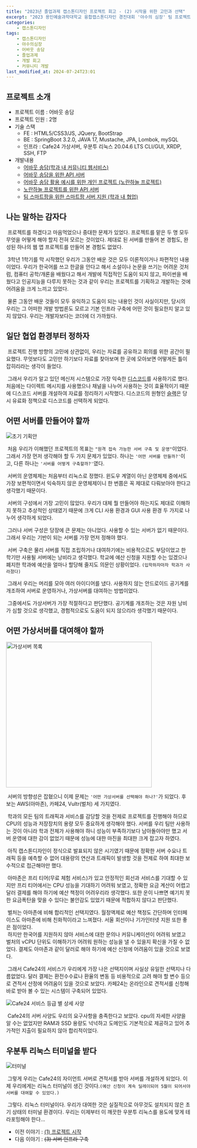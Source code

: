 ```yaml
---
title: "2023년 졸업과제 캡스톤디자인 프로젝트 회고 - (2) 시작을 위한 고민과 선택"
excerpt: "2023 용인예술과학대학교 융합캡스톤디자인 경진대회 '야수의 심장' 팀 프로젝트 회고"
categories:
    - 캡스톤디자인
tags:
    - 캡스톤디자인
    - 야수의심장
    - 어바웃 송담
    - 졸업과제
    - 개발 회고
    - 커뮤니티 개발
last_modified_at: 2024-07-24T23:01
---
```


## 프로젝트 소개

* 프로젝트 이름 : 어바웃 송담
* 프로젝트 인원 : 2명
* 기술 스택
    * FE : HTML5/CSS3/JS, JQuery, BootStrap
    * BE : SpringBoot 3.2.0, JAVA 17, Mustache, JPA, Lombok, mySQL
    * 인프라 : Cafe24 가상서버, 우분투 리눅스 20.04.6 LTS CLI/GUI, XRDP, SSH, FTP
* 개발내용
    * [어바웃 송담(학과 내 커뮤니티 웹서비스)](https://github.com/godokan/ccsYasu)
    * [어바웃 송담을 위한 API 서버](https://github.com/godokan/ccsApi)
    * [어바웃 송담 활용 예시를 위한 개인 프로젝트 (노란하늘 프로젝트)](https://github.com/godokan/YellowSky)
    * [노란하늘 프로젝트를 위한 API 서버](https://github.com/godokan/YellowSkyAPI)
    * [팀 스마트팜을 위한 스마트팜 서버 지원 (학과 내 협업)](https://github.com/godokan/SmartFarm)

## 나는 말하는 감자다

&nbsp;프로젝트를 하겠다고 마음먹었으나 중대한 문제가 있었다. 프로젝트를 맡은 두 명 모두 무엇을 어떻게 해야 할지 전혀 모르는 것이었다. 제대로 된 서버를 만들어 본 경험도, 완성된 하나의 웹 앱 프로젝트를 만들어 본 경험도 없었다.

&nbsp;3학년 1학기를 막 시작했던 우리가 그동안 배운 것은 모두 이론적이거나 파편적인 내용이었다. 우리가 한국어를 쓰고 한글을 안다고 해서 소설이나 논문을 쓰기는 어려운 것처럼, 컴퓨터 공학/개론을 배웠다고 해서 개발에 직접적인 도움이 되지 않고, 파이썬을 배웠다고 인공지능을 다루지 못하는 것과 같이 우리는 프로젝트를 기획하고 개발하는 것에 어려움을 크게 느끼고 있었다.

&nbsp;물론 그동안 배운 것들이 모두 유익하고 도움이 되는 내용인 것이 사실이지만, 당시의 우리는 그 어떠한 개발 방법론도 모르고 기본 인프라 구축에 어떤 것이 필요한지 알고 있지 않았다. 우리는 개발자보다는 코더에 더 가까웠다.

## 일단 협업 환경부터 정하자

&nbsp;프로젝트 진행 방향의 고민에 상관없이, 우리는 자료를 공유하고 회의를 위한 공간이 필요했다. 무엇보다도 고민만 하기보다 자료를 찾아보며 한 곳에 모아보면 어떻게든 틀이 잡히리라는 생각이 들었다.

&nbsp;그래서 우리가 알고 있던 메신저 시스템으로 가장 익숙한 [디스코드](https://discord.com)를 사용하기로 했다. 처음에는 다이렉트 메시지를 사용했으나 채널을 나누어 사용하는 것이 효율적이기 때문에 디스코드 서버를 개설하여 자료를 정리하기 시작했다. 디스코드의 원형인 [슬랙](https://slack.com/intl/ko-kr/)은 당시 유료화 정책으로 디스코드를 선택하게 되었다.

## 어떤 서버를 만들어야 할까

![초기 기획안](https://github.com/user-attachments/assets/580f21f7-7349-4ec2-b666-7a0af69e2c11)

&nbsp;처음 우리가 이해했던 프로젝트의 목표는 `"원격 접속 가능한 서버 구축 및 운영"`이었다. 그래서 가장 먼저 생각해야 할 두 가지 문제가 있었다. 하나는 `'어떤 서버를 만들까?'`이고, 다른 하나는 `'서버를 어떻게 구축할까?'`였다.

&nbsp;서버의 운영체제는 처음부터 리눅스로 정했다. 윈도우 계열이 아닌 운영체제 중에서도 가장 보편적이면서 익숙하지 않은 운영체제이니 한 번쯤은 꼭 제대로 다뤄보아야 한다고 생각했기 때문이다.

&nbsp;서버의 구성에서 가장 고민이 많았다. 우리가 대체 뭘 만들어야 하는지도 제대로 이해하지 못하고 추상적인 상태였기 때문에 크게 CLI 사용 환경과 GUI 사용 환경 두 가지로 나누어 생각하게 되었다.

&nbsp;그러나 서버 구성은 당장에 큰 문제는 아니었다. 사용할 수 있는 서버가 없기 때문이다. 그래서 우리는 기반이 되는 서버를 가장 먼저 정해야 했다.

&nbsp;서버 구축은 물리 서버를 직접 조립하거나 대여하기에는 비용적으로도 부담이었고 한 학기만 사용될 서버에는 낭비라고 생각했다. 학교에 예산 신청을 지원할 수는 있겠으나 폐지한 학과에 예산을 얼마나 할당해 줄지도 의문인 상황이었다. `(입학하자마자 학과가 사라졌다)`

&nbsp;그래서 우리는 머리를 모아 여러 아이디어를 냈다. 사용하지 않는 안드로이드 공기계를 개조하여 서버로 운영하거나, 가상서버를 대여하는 방법이었다.

&nbsp;그중에서도 가상서버가 가장 적절하다고 판단했다. 공기계를 개조하는 것은 자원 낭비가 심할 것으로 생각했고, 경험적으로도 도움이 되지 않으리라 생각했기 때문이다.

## 어떤 가상서버를 대여해야 할까

<img width="397" alt="가상서버 목록" src="https://github.com/user-attachments/assets/728c4cd0-764a-457e-b6c0-a12a215f31cd">

&nbsp;서버의 방향성은 잡혔으니 이제 문제는 `'어떤 가상서버를 선택해야 하나?'`가 되었다. 후보는 AWS(아마존), 카페24, Vultr(벌처) 세 가지였다.

&nbsp;학과의 모든 팀의 트래픽과 서비스를 감당할 것을 전제로 프로젝트를 진행해야 하므로 CPU의 성능과 저장장치의 용량 모두 중요하게 생각해야 했다. 서버를 우리 팀만 사용하는 것이 아니라 학과 전체가 사용해야 하니 성능이 부족하기보다 남아돌아야만 했고 서버 운영에 대한 감이 없었기 때문에 성능에 대한 마진을 최대한 크게 잡고자 하였다.

&nbsp;아직 캡스톤디자인이 정식으로 발표되지 않은 시기였기 때문에 정확한 서버 수요나 트래픽 등을 예측할 수 없어 대용량의 연산과 트래픽이 발생할 것을 전제로 하여 최대한 보수적으로 접근해야만 했다.

&nbsp;아마존은 프리 티어(무료 체험 서비스)가 있고 안정적인 회선과 서비스를 기대할 수 있지만 프리 티어에서는 CPU 성능을 기대하기 어려워 보였고, 정확한 요금 계산이 어렵고 달러 결제를 해야 하기에 예산 책정이 어려우리라 생각했다. 또한 운이 나쁘면 예기치 못한 요금폭탄을 맞을 수 있다는 불안감도 있었기 때문에 적합하지 않다고 판단했다.

&nbsp;벌처는 아마존에 비해 합리적인 선택지였다. 월정액제로 예산 책정도 간단하며 인터페이스도 아마존에 비해 친화적이라고 느껴졌다. 서울 회선이나 기가인터넷 지원 또한 좋은 점이었다.
<br/>&nbsp;하지만 한국어를 지원하지 않아 서비스에 대한 문의나 커뮤니케이션이 어려워 보였고 벌처의 vCPU 단위도 이해하기가 어려워 원하는 성능을 낼 수 있을지 확신을 가질 수 없었다. 결제도 아마존과 같이 달러로 해야 하기에 예산 신청에 어려움이 있을 것으로 보였다.

&nbsp;그래서 Cafe24의 서비스가 우리에게 가장 나은 선택지이며 사실상 유일한 선택지나 다름없었다. 달러 결제는 환전수수료나 환율의 변동 등 비용적으로 고려 해야 할 변수 등으로 견적서 산정에 어려움이 있을 것으로 보았다. 카페24는 온라인으로 견적서를 신청해 바로 받아 볼 수 있는 시스템이 구축되어 있었다.

![Cafe24 서비스 등급 별 상세 사양](https://github.com/user-attachments/assets/6dc186eb-d1dc-47c6-92cd-473e537ca23c)

&nbsp;Cafe24의 서버 사양도 우리의 요구사항을 충족한다고 보았다. cpu의 자세한 사양을 알 수는 없었지만 RAM과 SSD 용량도 넉넉하고 도메인도 기본적으로 제공하고 있어 추가적인 지출이 필요하지 않아 합리적이었다.

## 우분투 리눅스 터미널을 받다

![터미널](https://github.com/user-attachments/assets/ab318702-8497-40a0-8bfc-9346d1ecc650)

&nbsp;그렇게 우리는 Cafe24의 자이언트 서버로 견적서를 받아 서버를 개설하게 되었다. 이제 우리에게는 리눅스 터미널이 생긴 것이다.`(예산 신청이 계속 딜레이되어 5월이 되어서야 서버를 대여할 수 있었다.)`

&nbsp;그렇다. 리눅스 터미널이다. 우리가 대여한 것은 실질적으로 아무것도 설치되지 않은 초기 상태의 터미널 환경이다. 우리는 이제부터 이 깨끗한 우분투 리눅스를 용도에 맞게 테라포밍해야 한다...

* 이전 이야기 : [(1) 프로젝트 시작](https://godokan.github.io/캡스톤디자인/야수의심장-회고-1/)
* 다음 이야기 : ~~(3) 서버 인프라 구축~~